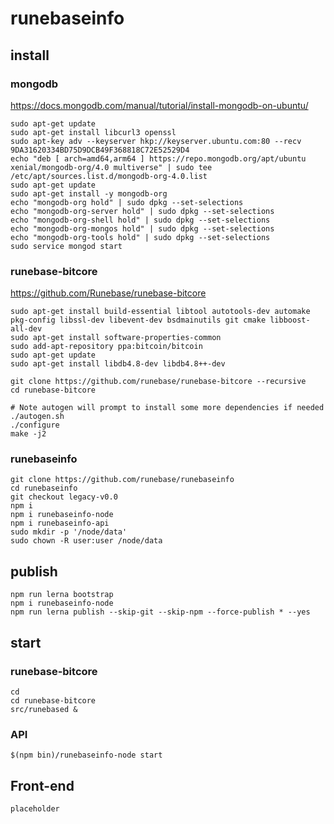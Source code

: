 # runebaseinfo

## install

### mongodb
https://docs.mongodb.com/manual/tutorial/install-mongodb-on-ubuntu/

```
sudo apt-get update
sudo apt-get install libcurl3 openssl
sudo apt-key adv --keyserver hkp://keyserver.ubuntu.com:80 --recv 9DA31620334BD75D9DCB49F368818C72E52529D4
echo "deb [ arch=amd64,arm64 ] https://repo.mongodb.org/apt/ubuntu xenial/mongodb-org/4.0 multiverse" | sudo tee /etc/apt/sources.list.d/mongodb-org-4.0.list
sudo apt-get update
sudo apt-get install -y mongodb-org
echo "mongodb-org hold" | sudo dpkg --set-selections
echo "mongodb-org-server hold" | sudo dpkg --set-selections
echo "mongodb-org-shell hold" | sudo dpkg --set-selections
echo "mongodb-org-mongos hold" | sudo dpkg --set-selections
echo "mongodb-org-tools hold" | sudo dpkg --set-selections
sudo service mongod start

```

### runebase-bitcore
https://github.com/Runebase/runebase-bitcore

```
sudo apt-get install build-essential libtool autotools-dev automake pkg-config libssl-dev libevent-dev bsdmainutils git cmake libboost-all-dev
sudo apt-get install software-properties-common
sudo add-apt-repository ppa:bitcoin/bitcoin
sudo apt-get update
sudo apt-get install libdb4.8-dev libdb4.8++-dev

git clone https://github.com/runebase/runebase-bitcore --recursive
cd runebase-bitcore

# Note autogen will prompt to install some more dependencies if needed
./autogen.sh
./configure
make -j2

```

### runebaseinfo
```
git clone https://github.com/runebase/runebaseinfo
cd runebaseinfo
git checkout legacy-v0.0
npm i
npm i runebaseinfo-node
npm i runebaseinfo-api
sudo mkdir -p '/node/data'
sudo chown -R user:user /node/data

```

## publish
```
npm run lerna bootstrap
npm i runebaseinfo-node
npm run lerna publish --skip-git --skip-npm --force-publish * --yes

```

## start

### runebase-bitcore
```
cd
cd runebase-bitcore
src/runebased &

```
### API
```
$(npm bin)/runebaseinfo-node start

```

## Front-end

```
placeholder

```
